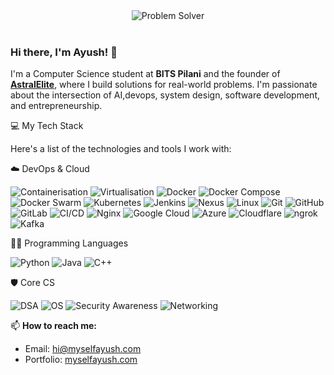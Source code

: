 <div align="center">
  <img src="https://readme-typing-svg.demolab.com?font=Iosevka&weight=700&size=45&pause=0&color=FFFFFF&center=true&vCenter=true&width=435&lines=Problem+Solver" alt="Problem Solver" />
</div>
</br>


### Hi there, I'm Ayush! 👋

I'm a Computer Science student at **BITS Pilani** and the founder of [**AstralElite**](https://astralelite.org), where I build solutions for real-world problems. I'm passionate about the intersection of AI,devops, system design, software development, and entrepreneurship.

💻 My Tech Stack

Here's a list of the technologies and tools I work with:

☁️ DevOps & Cloud

<p>
      <img src="https://img.shields.io/badge/Containerisation-2496ED?style=for-the-badge&logo=docker&logoColor=white" alt="Containerisation" />
      <img src="https://img.shields.io/badge/Virtualisation-5A49A4?style=for-the-badge&logo=virtualbox&logoColor=white" alt="Virtualisation" />
<img src="https://img.shields.io/badge/docker-%232496ED.svg?style=for-the-badge&logo=docker&logoColor=white" alt="Docker" />
      <img src="https://img.shields.io/badge/Docker%20Compose-2496ED?style=for-the-badge&logo=docker&logoColor=white" alt="Docker Compose" />
      <img src="https://img.shields.io/badge/Docker%20Swarm-2496ED?style=for-the-badge&logo=docker&logoColor=white" alt="Docker Swarm" />
<img src="https://img.shields.io/badge/kubernetes-%23326ce5.svg?style=for-the-badge&logo=kubernetes&logoColor=white" alt="Kubernetes" />
  
<img src="https://img.shields.io/badge/jenkins-%23D24939.svg?style=for-the-badge&logo=jenkins&logoColor=white" alt="Jenkins" />
      <img src="https://img.shields.io/badge/Sonatype%20Nexus-222222?style=for-the-badge&logo=sonatype&logoColor=white" alt="Nexus" />
<img src="https://img.shields.io/badge/Linux-FCC624?style=for-the-badge&logo=linux&logoColor=black" alt="Linux" />
<img src="https://img.shields.io/badge/git-%23F05033.svg?style=for-the-badge&logo=git&logoColor=white" alt="Git" />
<img src="https://img.shields.io/badge/github-%23121011.svg?style=for-the-badge&logo=github&logoColor=white" alt="GitHub" />
<img src="https://img.shields.io/badge/gitlab-%23181717.svg?style=for-the-badge&logo=gitlab&logoColor=white" alt="GitLab" />
    <img src="https://img.shields.io/badge/CI%2FCD-6C2E82?style=for-the-badge&logo=circleci&logoColor=white" alt="CI/CD" />
        <img src="https://img.shields.io/badge/nginx-%23009639.svg?style=for-the-badge&logo=nginx&logoColor=white" alt="Nginx" />
<img src="https://img.shields.io/badge/Google%20Cloud-4285F4?style=for-the-badge&logo=googlecloud&logoColor=white" alt="Google Cloud" />
<img src="https://img.shields.io/badge/Azure-0078D4?style=for-the-badge&logo=microsoftazure&logoColor=white" alt="Azure" />
<img src="https://img.shields.io/badge/Cloudflare-F38020?style=for-the-badge&logo=Cloudflare&logoColor=white" alt="Cloudflare" />
<img src="https://img.shields.io/badge/ngrok-1976D2?style=for-the-badge&logo=ngrok&logoColor=white" alt="ngrok" />
<img src="https://img.shields.io/badge/Apache%20Kafka-231F20?style=for-the-badge&logo=apachekafka&logoColor=white" alt="Kafka" />
</p>

👨‍💻 Programming Languages

<p>
<img src="https://img.shields.io/badge/python-3670A0?style=for-the-badge&logo=python&logoColor=ffdd54" alt="Python" />
<img src="https://img.shields.io/badge/java-%23ED8B00.svg?style=for-the-badge&logo=openjdk&logoColor=white" alt="Java" />
<img src="https://img.shields.io/badge/c++-%2300599C.svg?style=for-the-badge&logo=c%2B%2B&logoColor=white" alt="C++" />
</p>


🛡️ Core CS 

<p>
<img src="https://img.shields.io/badge/Data%20Structures%20&%20Algorithms-0078D4?style=for-the-badge" alt="DSA" />
<img src="https://img.shields.io/badge/Operating%20Systems-326ce5?style=for-the-badge" alt="OS" />
<img src="https://img.shields.io/badge/Security%20Awareness-D24939?style=for-the-badge" alt="Security Awareness" />
      <img src="https://img.shields.io/badge/Networking-4CAF50?style=for-the-badge" alt="Networking" />
</p>

📫 **How to reach me:**
- Email: [hi@myselfayush.com](mailto:hi@myselfayush.com)
- Portfolio: [myselfayush.com](https://myselfayush.com)
